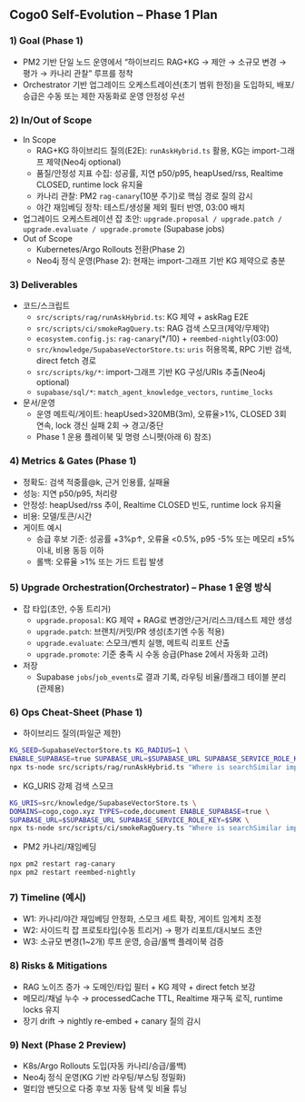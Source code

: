 ## Cogo0 Self‑Evolution – Phase 1 Plan

### 1) Goal (Phase 1)
- PM2 기반 단일 노드 운영에서 “하이브리드 RAG+KG → 제안 → 소규모 변경 → 평가 → 카나리 관찰” 루프를 정착
- Orchestrator 기반 업그레이드 오케스트레이션(초기 범위 한정)을 도입하되, 배포/승급은 수동 또는 제한 자동화로 운영 안정성 우선

### 2) In/Out of Scope
- In Scope
  - RAG+KG 하이브리드 질의(E2E): `runAskHybrid.ts` 활용, KG는 import-그래프 제약(Neo4j optional)
  - 품질/안정성 지표 수집: 성공률, 지연 p50/p95, heapUsed/rss, Realtime CLOSED, runtime lock 유지율
  - 카나리 관찰: PM2 `rag-canary`(10분 주기)로 핵심 경로 질의 감시
  - 야간 재임베딩 정착: 테스트/생성물 제외 필터 반영, 03:00 배치
- 업그레이드 오케스트레이션 잡 초안: `upgrade.proposal / upgrade.patch / upgrade.evaluate / upgrade.promote` (Supabase jobs)
- Out of Scope
  - Kubernetes/Argo Rollouts 전환(Phase 2)
  - Neo4j 정식 운영(Phase 2): 현재는 import-그래프 기반 KG 제약으로 충분

### 3) Deliverables
- 코드/스크립트
  - `src/scripts/rag/runAskHybrid.ts`: KG 제약 + askRag E2E
  - `src/scripts/ci/smokeRagQuery.ts`: RAG 검색 스모크(제약/무제약)
  - `ecosystem.config.js`: `rag-canary`(*/10) + `reembed-nightly`(03:00)
  - `src/knowledge/SupabaseVectorStore.ts`: `uris` 허용목록, RPC 기반 검색, direct fetch 경로
  - `src/scripts/kg/*`: import-그래프 기반 KG 구성/URIs 추출(Neo4j optional)
  - `supabase/sql/*`: `match_agent_knowledge_vectors`, `runtime_locks`
- 문서/운영
  - 운영 메트릭/게이트: heapUsed>320MB(3m), 오류율>1%, CLOSED 3회 연속, lock 갱신 실패 2회 → 경고/중단
  - Phase 1 운용 플레이북 및 명령 스니펫(아래 6) 참조)

### 4) Metrics & Gates (Phase 1)
- 정확도: 검색 적중률@k, 근거 인용률, 실패율
- 성능: 지연 p50/p95, 처리량
- 안정성: heapUsed/rss 추이, Realtime CLOSED 빈도, runtime lock 유지율
- 비용: 모델/토큰/시간
- 게이트 예시
  - 승급 후보 기준: 성공률 +3%p↑, 오류율 <0.5%, p95 -5% 또는 메모리 ±5% 이내, 비용 동등 이하
  - 롤백: 오류율 >1% 또는 가드 트립 발생

### 5) Upgrade Orchestration(Orchestrator) – Phase 1 운영 방식
- 잡 타입(초안, 수동 트리거)
  - `upgrade.proposal`: KG 제약 + RAG로 변경안/근거/리스크/테스트 제안 생성
  - `upgrade.patch`: 브랜치/커밋/PR 생성(초기엔 수동 적용)
  - `upgrade.evaluate`: 스모크/벤치 실행, 메트릭 리포트 산출
  - `upgrade.promote`: 기준 충족 시 수동 승급(Phase 2에서 자동화 고려)
- 저장
  - Supabase `jobs`/`job_events`로 결과 기록, 라우팅 비율/플래그 테이블 분리(관제용)

### 6) Ops Cheat‑Sheet (Phase 1)
- 하이브리드 질의(파일군 제한)
```bash
KG_SEED=SupabaseVectorStore.ts KG_RADIUS=1 \
ENABLE_SUPABASE=true SUPABASE_URL=$SUPABASE_URL SUPABASE_SERVICE_ROLE_KEY=$SRK \
npx ts-node src/scripts/rag/runAskHybrid.ts "Where is searchSimilar implemented?"
```
- KG_URIS 강제 검색 스모크
```bash
KG_URIS=src/knowledge/SupabaseVectorStore.ts \
DOMAINS=cogo,cogo.xyz TYPES=code,document ENABLE_SUPABASE=true \
SUPABASE_URL=$SUPABASE_URL SUPABASE_SERVICE_ROLE_KEY=$SRK \
npx ts-node src/scripts/ci/smokeRagQuery.ts "Where is searchSimilar implemented?"
```
- PM2 카나리/재임베딩
```bash
npx pm2 restart rag-canary
npx pm2 restart reembed-nightly
```

### 7) Timeline (예시)
- W1: 카나리/야간 재임베딩 안정화, 스모크 세트 확장, 게이트 임계치 조정
- W2: 사이드킥 잡 프로토타입(수동 트리거) → 평가 리포트/대시보드 초안
- W3: 소규모 변경(1~2개) 루프 운영, 승급/롤백 플레이북 검증

### 8) Risks & Mitigations
- RAG 노이즈 증가 → 도메인/타입 필터 + KG 제약 + direct fetch 보강
- 메모리/채널 누수 → processedCache TTL, Realtime 재구독 로직, runtime locks 유지
- 장기 drift → nightly re-embed + canary 질의 감시

### 9) Next (Phase 2 Preview)
- K8s/Argo Rollouts 도입(자동 카나리/승급/롤백)
- Neo4j 정식 운영(KG 기반 라우팅/부스팅 정밀화)
- 멀티암 밴딧으로 다중 후보 자동 탐색 및 비율 튜닝


